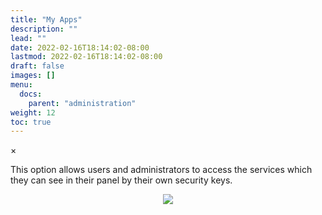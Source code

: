 ```yaml
---
title: "My Apps"
description: ""
lead: ""
date: 2022-02-16T18:14:02-08:00
lastmod: 2022-02-16T18:14:02-08:00
draft: false
images: []
menu:
  docs:
    parent: "administration"
weight: 12
toc: true
---
```


<div id="_modal" class="modal">
  <span class="close">&times;</span>
  <img class="modal-content" id="img01">
</div>

This option allows users and administrators to access the services which they can see in their panel by their own security keys.

<p align="center">
    <img src="/images/vendor/Panel/admin_myapps.png" class="doc-img-frame">
</p>
